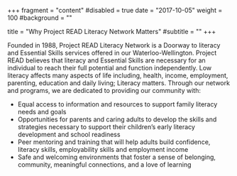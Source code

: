 +++
fragment = "content"
#disabled = true
date = "2017-10-05"
weight = 100
#background = ""

title = "Why Project READ Literacy Network Matters"
#subtitle = ""
+++

Founded in 1988, Project READ Literacy Network is a Doorway to literacy and Essential Skills services offered in our Waterloo-Wellington. Project READ believes that literacy and Essential Skills are necessary for an individual to reach their full potential and function independently. Low literacy affects many aspects of life including, health, income, employment, parenting, education and daily living; Literacy matters. Through our network and programs, we are dedicated to providing our community with:
- Equal access to information and resources to support family literacy needs and goals
- Opportunities for parents and caring adults to develop the skills and strategies necessary to support their children’s early literacy development and school readiness
- Peer mentoring and training that will help adults build confidence, literacy skills, employability skills and employment income
- Safe and welcoming environments that foster a sense of belonging, community, meaningful connections, and a love of learning